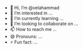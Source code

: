 - 👋 Hi, I’m @velahammad
- 👀 I’m interested in ...
- 🌱 I’m currently learning ...
- 💞️ I’m looking to collaborate on ...
- 📫 How to reach me ...
- 😄 Pronouns: ...
- ⚡ Fun fact: ...

<!---
velahammad/velahammad is a ✨ special ✨ repository because its `README.md` (this file) appears on your GitHub profile.
You can click the Preview link to take a look at your changes.
--->
